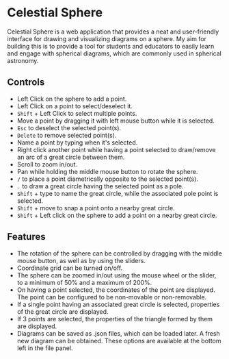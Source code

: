 # Celestial Sphere

Celestial Sphere is a web application that provides a neat and user-friendly interface for drawing and visualizing diagrams on a sphere. My aim for building this is to provide a tool for students and educators to easily learn and engage with spherical diagrams, which are commonly used in spherical astronomy.

## Controls

- Left Click on the sphere to add a point.
- Left Click on a point to select/deselect it.
- `Shift` + Left Click to select multiple points.
- Move a point by dragging it with left mouse button while it is selected.
- `Esc` to deselect the selected point(s).
- `Delete` to remove selected point(s).
- Name a point by typing when it's selected.
- Right click another point while having a point selected to draw/remove an arc of a great circle between them.
- Scroll to zoom in/out.
- Pan while holding the middle mouse button to rotate the sphere.
- `/` to place a point diametrically opposite to the selected point(s).
- `.` to draw a great circle having the selected point as a pole.
- `Shift` + type to name the great circle, while the associated pole point is selected.
- `Shift` + move to snap a point onto a nearby great circle.
- `Shift` + Left click on the sphere to add a point on a nearby great circle.

## Features

- The rotation of the sphere can be controlled by dragging with the middle mouse button, as well as by using the sliders.
- Coordinate grid can be turned on/off.
- The sphere can be zoomed in/out using the mouse wheel or the slider, to a minimum of 50% and a maximum of 200%.
- On having a point selected, the coordinates of the point are displayed. The point can be configured to be non-movable or non-removable.
- If a single point having an associated great circle is selected, properties of the great circle are displayed.
- If 3 points are selected, the properties of the triangle formed by them are displayed.
- Diagrams can be saved as .json files, which can be loaded later. A fresh new diagram can be obtained. These options are available at the bottom left in the file panel.
